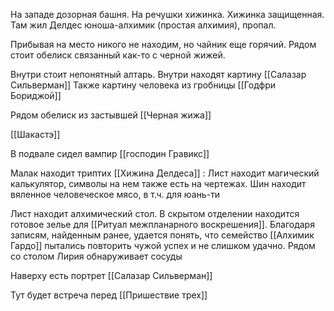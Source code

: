 
На западе дозорная башня. На речушки хижинка. Хижинка защищенная. Там жил Делдес юноша-алхимик (простая алхимия), пропал.

Прибывая на место никого не находим, но чайник еще горячий.
Рядом стоит обелиск связанный как-то с черной жижей.

Внутри стоит непонятный алтарь.
Внутри находят картину [[Салазар Сильверман]] 
Также картину человека из гробницы [[Годфри Бориджой]]

Рядом обелиск из застывшей [[Черная жижа]]

[[Шакастэ]]

В подвале сидел вампир [[господин Гравикс]]

Малак находит триптих [[Хижина Делдеса]] :
Лист находит магический калькулятор, символы на нем также есть на чертежах.
Шин находит вяленное человеческое мясо, в т.ч. для юань-ти

Лист находит алхимический стол. В скрытом отделении находится готовое зелье для [[Ритуал межпланарного воскрешения]]. Благодаря записям, найденным ранее, удается понять, что семейство [[Алхимик Гардо]] пытались повторить чужой успех и не слишком удачно. 
Рядом со столом Лирия обнаруживает сосуды 


Наверху есть портрет [[Салазар Сильверман]]

Тут будет встреча перед [[Пришествие трех]]
